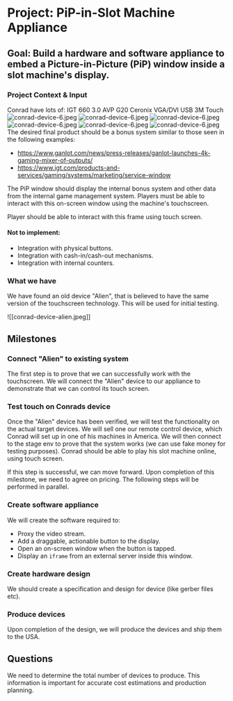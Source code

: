 # Project: PiP-in-Slot Machine Appliance
## Goal: Build a hardware and software appliance to embed a Picture-in-Picture (PiP) window inside a slot machine's display.

### Project Context & Input
Conrad have lots of:
IGT 660 3.0 AVP G20
Ceronix VGA/DVI
USB 3M Touch
![conrad-device-6.jpeg](./attachments/conrad-device-6.jpeg)
![conrad-device-6.jpeg](./attachments/conrad-device-5.jpeg)
![conrad-device-6.jpeg](./attachments/conrad-device-4.jpeg)
![conrad-device-6.jpeg](./attachments/conrad-device-3.jpeg)
![conrad-device-6.jpeg](./attachments/conrad-device-2.jpeg)
![conrad-device-6.jpeg](./attachments/conrad-device-1.jpeg)
The desired final product should be a bonus system similar to those seen in the following examples:
- https://www.ganlot.com/news/press-releases/ganlot-launches-4k-gaming-mixer-of-outputs/ 
- https://www.igt.com/products-and-services/gaming/systems/marketing/service-window

The PiP window should display the internal bonus system and other data from the internal game management system. Players must be able to interact with this on-screen window using the machine's touchscreen.

Player should be able to interact with this frame using touch screen.

#### Not to implement:
- Integration with physical buttons.
- Integration with cash-in/cash-out mechanisms.
- Integration with internal counters.

### What we have
We have found an old device "Alien", that is believed to have the same version of the touchscreen technology. This will be used for initial testing.

![[conrad-device-alien.jpeg]]

## Milestones
### Connect "Alien" to existing system
The first step is to prove that we can successfully work with the touchscreen. We will connect the "Alien" device to our appliance to demonstrate that we can control its touch screen.
### Test touch on Conrads device
Once the "Alien" device has been verified, we will test the functionality on the actual target devices. We will sell one our remote control device, which Conrad will set up in one of his machines in America. We will then connect to the stage env to prove that the system works (we can use fake money for testing purposes). Conrad should be able to play his slot machine online, using touch screen.

If this step is successful, we can move forward. Upon completion of this milestone, we need to agree on pricing. The following steps will be performed in parallel.
### Create software appliance
We will create the software required to:
- Proxy the video stream.
- Add a draggable, actionable button to the display.
- Open an on-screen window when the button is tapped.
- Display an `iframe` from an external server inside this window.
### Create hardware design
We should create a specification and design for device (like gerber files etc).

### Produce devices
Upon completion of the design, we will produce the devices and ship them to the USA.

## Questions
We need to determine the total number of devices to produce. This information is important for accurate cost estimations and production planning.